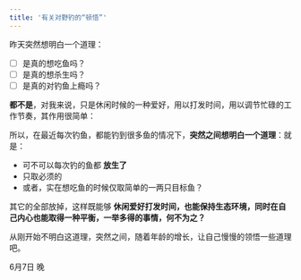 ```yaml
---
title: '有关对野钓的“顿悟”'
---
```

 
昨天突然想明白一个道理：

- [ ] 是真的想吃鱼吗？
- [ ] 是真的想杀生吗？
- [ ] 是真的对钓鱼上瘾吗？

__都不是__，对我来说，只是休闲时候的一种爱好，用以打发时间，用以调节忙碌的工作节奏，其作用很简单：  

所以，在最近每次钓鱼，都能钓到很多鱼的情况下，__突然之间想明白一个道理__：就是：

 - 可不可以每次钓的鱼都 __放生了__
 - 只取必须的
 - 或者，实在想吃鱼的时候仅取简单的一两只目标鱼？

其它的全部放掉，这样既能够 __休闲爱好打发时间，也能保持生态环境，同时在自己内心也能取得一种平衡，一举多得的事情，何不为之？__

从刚开始不明白这道理，突然之间，随着年龄的增长，让自己慢慢的领悟一些道理吧。

6月7日 晚